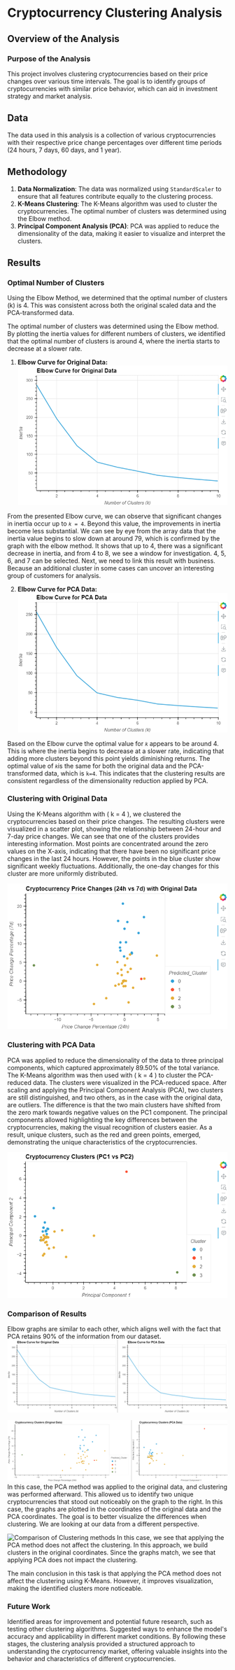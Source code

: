 # Cryptocurrency Clustering Analysis

## Overview of the Analysis

### Purpose of the Analysis

This project involves clustering cryptocurrencies based on their price changes over various time intervals. The goal is to identify groups of cryptocurrencies with similar price behavior, which can aid in investment strategy and market analysis.

## Data
The data used in this analysis is a collection of various cryptocurrencies with their respective price change percentages over different time periods (24 hours, 7 days, 60 days, and 1 year).

## Methodology

1. **Data Normalization**: The data was normalized using `StandardScaler` to ensure that all features contribute equally to the clustering process.
2. **K-Means Clustering**: The K-Means algorithm was used to cluster the cryptocurrencies. The optimal number of clusters was determined using the Elbow method.
3. **Principal Component Analysis (PCA)**: PCA was applied to reduce the dimensionality of the data, making it easier to visualize and interpret the clusters.

## Results

### Optimal Number of Clusters
Using the Elbow Method, we determined that the optimal number of clusters (k) is 4. This was consistent across both the original scaled data and the PCA-transformed data.

The optimal number of clusters was determined using the Elbow method. By plotting the inertia values for different numbers of clusters, we identified that the optimal number of clusters is around 4, where the inertia starts to decrease at a slower rate.

1. **Elbow Curve for Original Data:**
   ![Elbow Curve Original Data](Images/Elbow_origin.png)

From the presented Elbow curve, we can observe that significant changes in inertia occur up to 
`𝑘 = 4`. Beyond this value, the improvements in inertia become less substantial. We can see by eye from the array data that the inertia value begins to slow down at around 79, which is confirmed by the graph with the elbow method. It shows that up to 4, there was a significant decrease in inertia, and from 4 to 8, we see a window for investigation. 4, 5, 6, and 7 can be selected. Next, we need to link this result with business. Because an additional cluster in some cases can uncover an interesting group of customers for analysis.   

2. **Elbow Curve for PCA Data:**
   ![Elbow Curve PCA Data](Images/Elbow_PCA.png)

Based on the Elbow curve the optimal value for `𝑘` appears to be around 4. This is where the inertia begins to decrease at a slower rate, indicating that adding more clusters beyond this point yields diminishing returns.
The optimal value of `𝑘`is the same for both the original data and the PCA-transformed data, which is `k=4`. This indicates that the clustering results are consistent regardless of the dimensionality reduction applied by PCA.

### Clustering with Original Data
Using the K-Means algorithm with \( k = 4 \), we clustered the cryptocurrencies based on their price changes. The resulting clusters were visualized in a scatter plot, showing the relationship between 24-hour and 7-day price changes. We can see that one of the clusters provides interesting information. Most points are concentrated around the zero values on the X-axis, indicating that there have been no significant price changes in the last 24 hours. However, the points in the blue cluster show significant weekly fluctuations. Additionally, the one-day changes for this cluster are more uniformly distributed.


![Clustering Scatter Plot](Images/Clustering_origin.png)

### Clustering with PCA Data
PCA was applied to reduce the dimensionality of the data to three principal components, which captured approximately 89.50% of the total variance. The K-Means algorithm was then used with \( k = 4 \) to cluster the PCA-reduced data. The clusters were visualized in the PCA-reduced space. After scaling and applying the Principal Component Analysis (PCA), two clusters are still distinguished, and two others, as in the case with the original data, are outliers. The difference is that the two main clusters have shifted from the zero mark towards negative values on the PC1 component. The principal components allowed highlighting the key differences between the cryptocurrencies, making the visual recognition of clusters easier. As a result, unique clusters, such as the red and green points, emerged, demonstrating the unique characteristics of the cryptocurrencies.

![Clustering Scatter Plot](Images/Clustering_PCA.png)

### Comparison of Results

Elbow graphs are similar to each other, which aligns well with the fact that PCA retains 90% of the information from our dataset.
![Comparison of Elbow methods](Images/Elbow_comp.png)

![Comparison of Clustering methods](Images/Clusters_comp.png)
In this case, the PCA method was applied to the original data, and clustering was performed afterward. This allowed us to identify two unique cryptocurrencies that stood out noticeably on the graph to the right. In this case, the graphs are plotted in the coordinates of the original data and the PCA coordinates. The goal is to better visualize the differences when clustering. We are looking at our data from a different perspective.

![Comparison of Clustering methods](Images/Clusters_comp2.png)
In this case, we see that applying the PCA method does not affect the clustering. In this approach, we build clusters in the original coordinates. Since the graphs match, we see that applying PCA does not impact the clustering.

The main conclusion in this task is that applying the PCA method does not affect the clustering using K-Means. However, it improves visualization, making the identified clusters more noticeable.


### Future Work
Identified areas for improvement and potential future research, such as testing other clustering algorithms.
Suggested ways to enhance the model's accuracy and applicability in different market conditions.
By following these stages, the clustering analysis provided a structured approach to understanding the cryptocurrency market, offering valuable insights into the behavior and characteristics of different cryptocurrencies.


